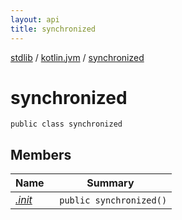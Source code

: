 ```yaml
---
layout: api
title: synchronized
---
```

[stdlib](../../index.html) / [kotlin.jvm](../index.html) / [synchronized](index.html)

# synchronized

```
public class synchronized
```
## Members
| Name | Summary |
|------|---------|
|[*.init*](_init_.html)|&nbsp;&nbsp;`public synchronized()`<br>|
